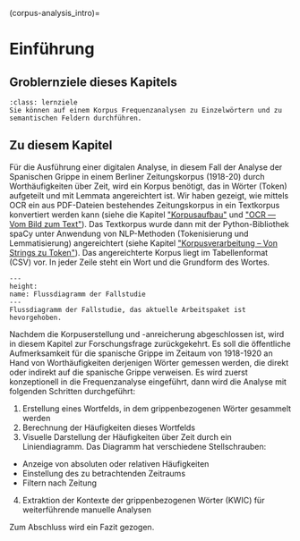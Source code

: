 (corpus-analysis_intro)=
# Einführung 
## Groblernziele dieses Kapitels
```{admonition} Lernziele
:class: lernziele
Sie können auf einem Korpus Frequenzanalysen zu Einzelwörtern und zu semantischen Feldern durchführen.
```

## Zu diesem Kapitel
Für die Ausführung einer digitalen Analyse, in diesem Fall der Analyse der Spanischen Grippe in einem Berliner Zeitungskorpus (1918-20) durch Worthäufigkeiten über Zeit, wird ein Korpus benötigt, das in Wörter (Token) aufgeteilt und mit Lemmata angereichtert ist. Wir haben gezeigt, wie mittels OCR ein aus PDF-Dateien bestehendes Zeitungskorpus in ein Textkorpus konvertiert werden kann (siehe die Kapitel ["Korpusaufbau"](corpus-collection_intro) und ["OCR — Vom Bild zum Text"](ocr_intro)). Das Textkorpus wurde dann mit der Python-Bibliothek spaCy unter Anwendung von NLP-Methoden (Tokenisierung und Lemmatisierung) angereichtert (siehe Kapitel ["Korpusverarbeitung – Von Strings zu Token"](corpus-processing_intro)). Das angereichterte Korpus liegt im Tabellenformat (CSV) vor. In jeder Zeile steht ein Wort und die Grundform des Wortes.


```{figure} ../book_images/flow-chart_corpus-analysis.jpeg
---
height:
name: Flussdiagramm der Fallstudie
---
Flussdiagramm der Fallstudie, das aktuelle Arbeitspaket ist hevorgehoben.
```

Nachdem die Korpuserstellung und -anreicherung abgeschlossen ist, wird in diesem Kapitel zur Forschungsfrage zurückgekehrt. Es soll die öffentliche Aufmerksamkeit für die spanische Grippe im Zeitaum von 1918-1920 an Hand von Worthäufigkeiten derjenigen Wörter gemessen werden, die direkt oder indirekt auf die spanische Grippe verweisen. Es wird zuerst konzeptionell in die Frequenzanalyse eingeführt, dann wird die Analyse mit folgenden Schritten durchgeführt:

1. Erstellung eines Wortfelds, in dem grippenbezogenen Wörter gesammelt werden
2. Berechnung der Häufigkeiten dieses Wortfelds 
3. Visuelle Darstellung der Häufigkeiten über Zeit durch ein Liniendiagramm. Das Diagramm hat verschiedene Stellschrauben:
 - Anzeige von absoluten oder relativen Häufigkeiten
 - Einstellung des zu betrachtenden Zeitraums
 - Filtern nach Zeitung 
4. Extraktion der Kontexte der grippenbezogenen Wörter (KWIC) für weiterführende manuelle Analysen

Zum Abschluss wird ein Fazit gezogen. 
